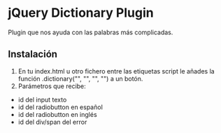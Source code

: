 jQuery Dictionary Plugin
=============

Plugin que nos ayuda con las palabras más complicadas. 


Instalación
-------

1. En tu index.html u otro fichero entre las etiquetas script le añades la función .dictionary("", "", "", "") a un botón. 
2. Parámetros que recibe: 
- id del input texto
- id del radiobutton en español
- id del radiobutton en inglés
- id del div/span del error

